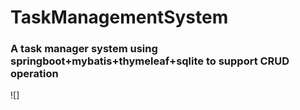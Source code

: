 # TaskManagementSystem
### A task manager system using springboot+mybatis+thymeleaf+sqlite to support CRUD operation<br>
![]

